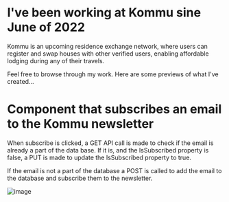 # I've been working at Kommu sine June of 2022
Kommu is an upcoming residence exchange network, where users can register and swap houses with other verified users, 
enabling affordable lodging during any of their travels.

Feel free to browse through my work.
Here are some previews of what I've created...

# Component that subscribes an email to the Kommu newsletter
When subscribe is clicked, a GET API call is made to check if the email is already a part of the data base. If it is, and the IsSubscribed property is false, a PUT is made to update the IsSubscribed property to true.

If the email is not a part of the database a POST is called to add the email to the database and subscribe them to the newsletter.

![image](https://user-images.githubusercontent.com/100097237/177621347-49922038-2724-46c1-9443-d705a7ec4f25.png)
